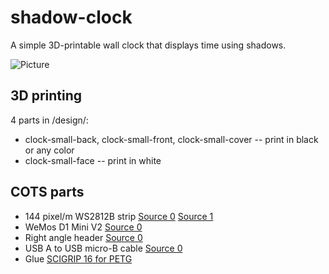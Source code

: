# shadow-clock

A simple 3D-printable wall clock that displays time using shadows.

![Picture](https://raw.githubusercontent.com/dheera/shadow-clock/master/picture.jpg "Picture")

## 3D printing

4 parts in /design/:
* clock-small-back, clock-small-front, clock-small-cover -- print in black or any color
* clock-small-face -- print in white

## COTS parts

* 144 pixel/m WS2812B strip [Source 0](https://www.amazon.com/gp/product/B01CDTEGGO/) [Source 1](https://www.adafruit.com/product/1506)
* WeMos D1 Mini V2 [Source 0](https://www.amazon.com/gp/product/B01MYSYYKX/)
* Right angle header [Source 0](https://www.amazon.com/Simpo-2-54mm-Connector-Plastic-Gold-plated/dp/B07DRDZ18M/)
* USB A to USB micro-B cable [Source 0](https://www.amazon.com/gp/product/B012WHAG7K/)
* Glue [SCIGRIP 16 for PETG](https://www.amazon.com/gp/product/B003HNFLMY/)

